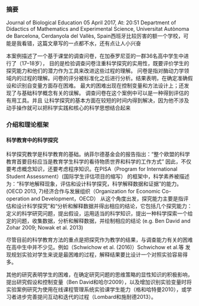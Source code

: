 ### 摘要
Journal of Biological Education 05 April 2017, At: 20:51 Department of Didactics of Mathematics and Experimental Science, Universitat Autònoma de Barcelona, Cerdanyola
del Vallès, Spain西班牙比较厉害的额一个学校，可能是我看错，这篇文章写的一点都不水，还有点让人小兴奋  

本案例描述了一个基于课堂的调查问卷，在加泰罗尼亚的一群36名高中学生中进行了（17–18岁），
目的是检验调查问卷注重科学探究的实用性，既要评价学生的探究能力和他们的潜力作为工具来改进这些过程的理解。
问卷是指对酶动力学领域内的过程的理解。问卷的评分被标准化之后进行分析。结果表明，在确定准确假设和识别自变量方面存在困难。
最大的困难出现在控制变量和方法设计上；还发现了与基础科学概念有关的误解。
调查问卷在这个案例中可以是一种得到评估的有用工具。并且
让科学探究的基本方面在较短的时间内得到解决，因为他不涉及动手操作就可以把科学实践和核心的科学思想结合起来

### 介绍和理论框架
#### 科学教育中的科学探究
科学探究教学是科学教育的基础。纳菲尔德基金会的报告指出：“整个欧盟的科学教育首要目标应当是教育学生科学的看待物质世界和科学的工作方式”
因此，不仅要考虑概念知识，还要考虑程序知识。在PISA（Program for International Student Assessment）(国际学生评估项目的缩写）
的框架中，科学素养被描述为：“科学地解释现象，评估和设计科学探究，科学解释数据和证据”的能力。(OECD 2013, 7)经济合作与发展组织（Organization for Economic Co-operation and Development，OECD）
从这个角度出发，探究能力主要是指评估和设计科学探究”和“分析和解释数据并得出相应的结论，它包括几个探究能力：定义的科学研究问题，提出假设，运用适当的科学知识，提出一种科学探索一个给定的问题，收集数据，分析和解释数据，并绘制相应的结论
(e.g. Ben David and Zohar 2009; Nowak et al. 2013)  



尽管目前的科学教育方法的重点是把探究作为教学的结果，与调查能力有关的困难在高中生中并不少见。例如（Schwichow et al. (2016)）Schwichow et al.等
发现规划实验对学生来说是最困难的过程，解释结果要比设计一个对照实验容易得多。


其他的研究表明学生的困难，在确定研究问题的思维策略的显性知识的积极影响，提出研究假设和控制变量（Ben David和哈尔2009），以及增加识别实验变量时将实验案例研究为使用在线课程管理系统实验课学生能力（格和哈特曼2010），或学习者进步完善提问互动和迭代的过程（Lombard和施耐德2013）。

